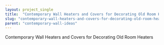 ```yaml
---
layout: project_single
title:  "Contemporary Wall Heaters and Covers for Decorating Old Room Heaters"
slug: "contemporary-wall-heaters-and-covers-for-decorating-old-room-heaters"
parent: "contemporary-wall-ideas"
---
```

Contemporary Wall Heaters and Covers for Decorating Old Room Heaters